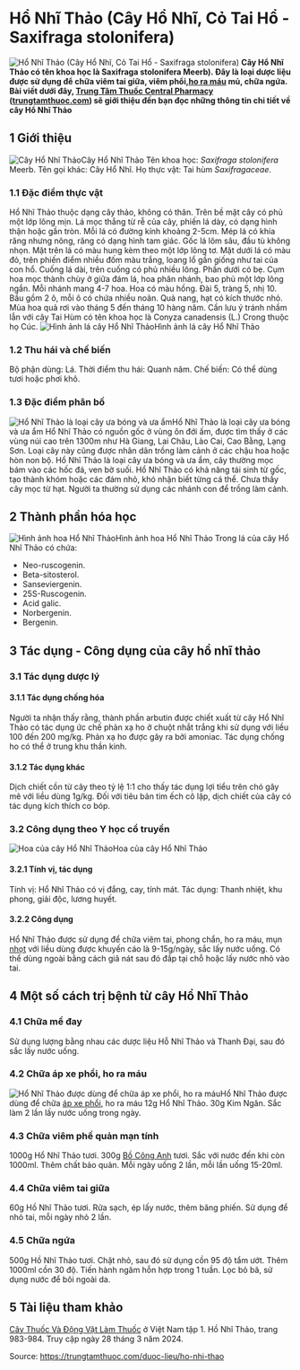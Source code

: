 # Hổ Nhĩ Thảo (Cây Hổ Nhĩ, Cỏ Tai Hổ - Saxifraga stolonifera)

![Hổ Nhĩ Thảo \(Cây Hổ Nhĩ, Cỏ Tai Hổ - Saxifraga stolonifera\)](https://trungtamthuoc.com/images/others/cay-ho-nhi-thao-5-8015.jpg)
**Cây Hổ Nhĩ Thảo có tên khoa học là Saxifraga stolonifera Meerb). Đây là loại dược liệu được sử dụng để chữa viêm tai giữa, viêm phổi,[ho ra máu](https://trungtamthuoc.com/bai-viet/ho-ra-mau "ho ra máu") mủ, chữa ngứa. Bài viết dưới đây, [Trung Tâm Thuốc Central Pharmacy](https://trungtamthuoc.com/ "Trung Tâm Thuốc Central Pharmacy") ([trungtamthuoc.com](https://trungtamthuoc.com/ "trungtamthuoc.com")) sẽ giới thiệu đến bạn đọc những thông tin chi tiết về cây Hổ Nhĩ Thảo**
##  1 Giới thiệu
![Cây Hổ Nhĩ Thảo](https://trungtamthuoc.com/images/item/cay-ho-nhi-thao.jpg)Cây Hổ Nhĩ Thảo
Tên khoa học: _Saxifraga stolonifera_ Meerb.
Tên gọi khác: Cây Hổ Nhĩ.
Họ thực vật: Tai hùm _Saxifragaceae_.
### 1.1 Đặc điểm thực vật
Hổ Nhĩ Thảo thuộc dạng cây thảo, không có thân. Trên bề mặt cây có phủ một lớp lông mịn.
Lá mọc thẳng từ rễ của cây, phiến lá dày, có dạng hình thận hoặc gần tròn. Mỗi lá có đường kính khoảng 2-5cm. Mép lá có khía răng nhưng nông, răng có dạng hình tam giác. Gốc lá lõm sâu, đầu tù không nhọn.
Mặt trên lá có màu hung kèm theo một lớp lông tơ. Mặt dưới lá có màu đỏ, trên phiến điểm nhiều đốm màu trắng, loang lổ gần giống như tai của con hổ.
Cuống lá dài, trên cuống có phủ nhiều lông. Phần dưới có bẹ.
Cụm hoa mọc thành chùy ở giữa đám lá, hoa phân nhánh, bao phủ một lớp lông ngắn. Mỗi nhánh mang 4-7 hoa. Hoa có màu hồng.
Đài 5, tràng 5, nhị 10.
Bầu gồm 2 ô, mỗi ô có chứa nhiều noãn.
Quả nang, hạt có kích thước nhỏ.
Mùa hoa quả rơi vào tháng 5 đến tháng 10 hàng năm.
Cần lưu ý tránh nhầm lẫn với cây Tai Hùm có tên khoa học là Conyza canadensis (L.) Crong thuộc họ Cúc.
![Hình ảnh lá cây Hổ Nhĩ Thảo](https://trungtamthuoc.com/images/item/cay-ho-nhi-thao-0.jpg)Hình ảnh lá cây Hổ Nhĩ Thảo
### 1.2 Thu hái và chế biến
Bộ phận dùng: Lá.
Thời điểm thu hái: Quanh năm.
Chế biến: Có thể dùng tươi hoặc phơi khô.
### 1.3 Đặc điểm phân bố
![Hổ Nhĩ Thảo là loại cây ưa bóng và ưa ẩm](https://trungtamthuoc.com/images/item/cay-ho-nhi-thao-1.jpg)Hổ Nhĩ Thảo là loại cây ưa bóng và ưa ẩm
Hổ Nhĩ Thảo có nguồn gốc ở vùng ôn đới ấm, được tìm thấy ở các vùng núi cao trên 1300m như Hà Giang, Lai Châu, Lào Cai, Cao Bằng, Lạng Sơn.
Loại cây này cũng được nhân dân trồng làm cảnh ở các chậu hoa hoặc hòn non bộ.
Hổ Nhĩ Thảo là loại cây ưa bóng và ưa ẩm, cây thường mọc bám vào các hốc đá, ven bờ suối.
Hổ Nhĩ Thảo có khả năng tái sinh từ gốc, tạo thành khóm hoặc các đám nhỏ, khó nhận biết từng cá thể.
Chưa thấy cây mọc từ hạt.
Người ta thường sử dụng các nhánh con để trồng làm cảnh.
##  2 Thành phần hóa học
![Hình ảnh hoa Hổ Nhĩ Thảo](https://trungtamthuoc.com/images/item/cay-ho-nhi-thao-2.jpg)Hình ảnh hoa Hổ Nhĩ Thảo
Trong lá của cây Hổ Nhĩ Thảo có chứa:
  * Neo-ruscogenin.
  * Beta-sitosterol.
  * Sanseviergenin.
  * 25S-Ruscogenin.
  * Acid galic.
  * Norbergenin.
  * Bergenin.


##  3 Tác dụng - Công dụng của cây hổ nhĩ thảo
### 3.1 Tác dụng dược lý
#### 3.1.1 Tác dụng chống hóa
Người ta nhận thấy rằng, thành phần arbutin được chiết xuất từ cây Hổ Nhĩ Thảo có tác dụng ức chế phản xạ ho ở chuột nhắt trắng khi sử dụng với liều 100 đến 200 mg/kg. Phản xạ ho được gây ra bởi amoniac. Tác dụng chống ho có thể ở trung khu thần kinh.
#### 3.1.2 Tác dụng khác
Dịch chiết cồn từ cây theo tỷ lệ 1:1 cho thấy tác dụng lợi tiểu trên chó gây mê với liều dùng 1g/kg.
Đối với tiêu bản tim ếch cô lập, dịch chiết của cây có tác dụng kích thích co bóp.
### 3.2 Công dụng theo Y học cổ truyền
![Hoa của cây Hổ Nhĩ Thảo](https://trungtamthuoc.com/images/item/cay-ho-nhi-thao-3.jpg)Hoa của cây Hổ Nhĩ Thảo
#### 3.2.1 Tính vị, tác dụng
Tính vị: Hổ Nhĩ Thảo có vị đắng, cay, tính mát.
Tác dụng: Thanh nhiệt, khu phong, giải độc, lương huyết.
#### 3.2.2 Công dụng
Hổ Nhĩ Thảo được sử dụng để chữa viêm tai, phong chẩn, ho ra máu, mụn [nhọt](https://trungtamthuoc.com/bai-viet/nhot "nhọt") với liều dùng được khuyến cáo là 9-15g/ngày, sắc lấy nước uống.
Có thể dùng ngoài bằng cách giã nát sau đó đắp tại chỗ hoặc lấy nước nhỏ vào tai.
##  4 Một số cách trị bệnh từ cây Hổ Nhĩ Thảo
### 4.1 Chữa mề đay
Sử dụng lượng bằng nhau các dược liệu Hỗ Nhĩ Thảo và Thanh Đại, sau đó sắc lấy nước uống.
### 4.2 Chữa áp xe phổi, ho ra máu
![Hổ Nhĩ Thảo được dùng để chữa áp xe phổi, ho ra máu](https://trungtamthuoc.com/images/item/cay-ho-nhi-thao-4.jpg)Hổ Nhĩ Thảo được dùng để chữa [áp xe phổi](https://trungtamthuoc.com/bai-viet/ap-xe-phoi "áp xe phổi"), ho ra máu
12g Hổ Nhĩ Thảo.
30g Kim Ngân.
Sắc làm 2 lần lấy nước uống trong ngày.
### 4.3 Chữa viêm phế quản mạn tính
1000g Hổ Nhĩ Thảo tươi.
300g [Bồ Công Anh](https://trungtamthuoc.com/duoc-lieu/bo-cong-anh-30 "Bồ Công Anh") tươi.
Sắc với nước đến khi còn 1000ml.
Thêm chất bảo quản.
Mỗi ngày uống 2 lần, mỗi lần uống 15-20ml.
### 4.4 Chữa viêm tai giữa
60g Hồ Nhĩ Thảo tươi.
Rửa sạch, ép lấy nước, thêm băng phiến.
Sử dụng để nhỏ tai, mỗi ngày nhỏ 2 lần.
### 4.5 Chữa ngứa
500g Hồ Nhĩ Thảo tươi.
Chặt nhỏ, sau đó sử dụng cồn 95 độ tẩm ướt.
Thêm 1000ml cồn 30 độ.
Tiến hành ngâm hỗn hợp trong 1 tuần.
Lọc bỏ bã, sử dụng nước để bôi ngoài da.
##  5 Tài liệu tham khảo
[Cây Thuốc Và Động Vật Làm Thuốc](https://trungtamthuoc.com/bai-viet/doc-online-va-tai-mien-phi-pdf-sach-cay-thuoc-va-dong-vat-lam-thuoc-o-viet-nam "Cây Thuốc Và Động Vật Làm Thuốc") ở Việt Nam tập 1. Hồ Nhĩ Thảo, trang 983-984. Truy cập ngày 28 tháng 3 năm 2024.


Source: https://trungtamthuoc.com/duoc-lieu/ho-nhi-thao